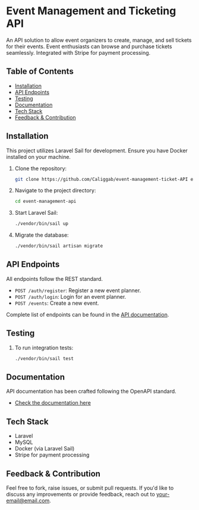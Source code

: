 # Event Management and Ticketing API

An API solution to allow event organizers to create, manage, and sell tickets for their events. Event enthusiasts can browse and purchase tickets seamlessly. Integrated with Stripe for payment processing.

## Table of Contents

- [Installation](#installation)
- [API Endpoints](#api-endpoints)
- [Testing](#testing)
- [Documentation](#documentation)
- [Tech Stack](#tech-stack)
- [Feedback & Contribution](#feedback--contribution)

## Installation

This project utilizes Laravel Sail for development. Ensure you have Docker installed on your machine.

1. Clone the repository:
   ```bash
   git clone https://github.com/Caliggab/event-management-ticket-API event-management-api
   ```

2. Navigate to the project directory:
   ```bash
   cd event-management-api
   ```

3. Start Laravel Sail:
   ```bash
   ./vendor/bin/sail up
   ```

4. Migrate the database:
   ```bash
   ./vendor/bin/sail artisan migrate
   ```


## API Endpoints

All endpoints follow the REST standard.

- `POST /auth/register`: Register a new event planner.
- `POST /auth/login`: Login for an event planner.
- `POST /events`: Create a new event.

Complete list of endpoints can be found in the [API documentation](https://elaniin-ticketing.stoplight.io/docs/https-github-com-caliggab-event-management-ticket-api/b8qvpomuiqjxm-event-ticketing-api).

## Testing

1. To run integration tests:
   ```bash
   ./vendor/bin/sail test
   ```

## Documentation

API documentation has been crafted following the OpenAPI standard. 

- [Check the documentation here](https://elaniin-ticketing.stoplight.io/docs/https-github-com-caliggab-event-management-ticket-api/b8qvpomuiqjxm-event-ticketing-api)

## Tech Stack

- Laravel
- MySQL
- Docker (via Laravel Sail)
- Stripe for payment processing

## Feedback & Contribution

Feel free to fork, raise issues, or submit pull requests. If you'd like to discuss any improvements or provide feedback, reach out to [your-email@email.com](mailto:your-email@email.com).
